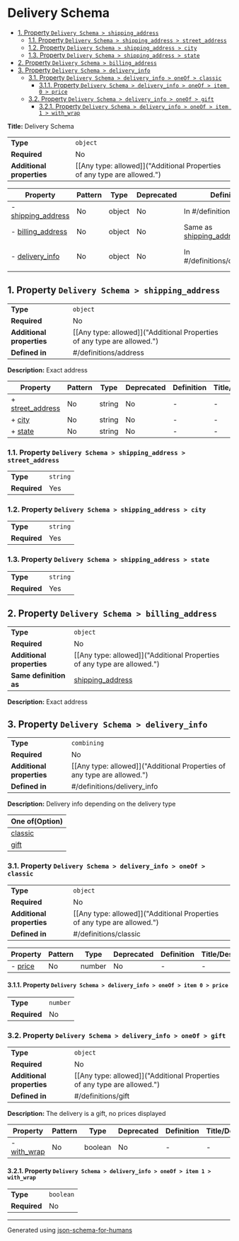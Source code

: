 # Delivery Schema

- [1. Property `Delivery Schema > shipping_address`](#shipping_address)
  - [1.1. Property `Delivery Schema > shipping_address > street_address`](#shipping_address_street_address)
  - [1.2. Property `Delivery Schema > shipping_address > city`](#shipping_address_city)
  - [1.3. Property `Delivery Schema > shipping_address > state`](#shipping_address_state)
- [2. Property `Delivery Schema > billing_address`](#billing_address)
- [3. Property `Delivery Schema > delivery_info`](#delivery_info)
  - [3.1. Property `Delivery Schema > delivery_info > oneOf > classic`](#delivery_info_oneOf_i0)
    - [3.1.1. Property `Delivery Schema > delivery_info > oneOf > item 0 > price`](#delivery_info_oneOf_i0_price)
  - [3.2. Property `Delivery Schema > delivery_info > oneOf > gift`](#delivery_info_oneOf_i1)
    - [3.2.1. Property `Delivery Schema > delivery_info > oneOf > item 1 > with_wrap`](#delivery_info_oneOf_i1_with_wrap)

**Title:** Delivery Schema

|                           |                                                                         |
| ------------------------- | ----------------------------------------------------------------------- |
| **Type**                  | `object`                                                                |
| **Required**              | No                                                                      |
| **Additional properties** | [[Any type: allowed]]("Additional Properties of any type are allowed.") |

| Property                                 | Pattern | Type   | Deprecated | Definition                                     | Title/Description                            |
| ---------------------------------------- | ------- | ------ | ---------- | ---------------------------------------------- | -------------------------------------------- |
| - [shipping_address](#shipping_address ) | No      | object | No         | In #/definitions/address                       | Exact address                                |
| - [billing_address](#billing_address )   | No      | object | No         | Same as [shipping_address](#shipping_address ) | Exact address                                |
| - [delivery_info](#delivery_info )       | No      | object | No         | In #/definitions/delivery_info                 | Delivery info depending on the delivery type |

## <a name="shipping_address"></a>1. Property `Delivery Schema > shipping_address`

|                           |                                                                         |
| ------------------------- | ----------------------------------------------------------------------- |
| **Type**                  | `object`                                                                |
| **Required**              | No                                                                      |
| **Additional properties** | [[Any type: allowed]]("Additional Properties of any type are allowed.") |
| **Defined in**            | #/definitions/address                                                   |

**Description:** Exact address

| Property                                              | Pattern | Type   | Deprecated | Definition | Title/Description |
| ----------------------------------------------------- | ------- | ------ | ---------- | ---------- | ----------------- |
| + [street_address](#shipping_address_street_address ) | No      | string | No         | -          | -                 |
| + [city](#shipping_address_city )                     | No      | string | No         | -          | -                 |
| + [state](#shipping_address_state )                   | No      | string | No         | -          | -                 |

### <a name="shipping_address_street_address"></a>1.1. Property `Delivery Schema > shipping_address > street_address`

|              |          |
| ------------ | -------- |
| **Type**     | `string` |
| **Required** | Yes      |

### <a name="shipping_address_city"></a>1.2. Property `Delivery Schema > shipping_address > city`

|              |          |
| ------------ | -------- |
| **Type**     | `string` |
| **Required** | Yes      |

### <a name="shipping_address_state"></a>1.3. Property `Delivery Schema > shipping_address > state`

|              |          |
| ------------ | -------- |
| **Type**     | `string` |
| **Required** | Yes      |

## <a name="billing_address"></a>2. Property `Delivery Schema > billing_address`

|                           |                                                                         |
| ------------------------- | ----------------------------------------------------------------------- |
| **Type**                  | `object`                                                                |
| **Required**              | No                                                                      |
| **Additional properties** | [[Any type: allowed]]("Additional Properties of any type are allowed.") |
| **Same definition as**    | [shipping_address](#shipping_address)                                   |

**Description:** Exact address

## <a name="delivery_info"></a>3. Property `Delivery Schema > delivery_info`

|                           |                                                                         |
| ------------------------- | ----------------------------------------------------------------------- |
| **Type**                  | `combining`                                                             |
| **Required**              | No                                                                      |
| **Additional properties** | [[Any type: allowed]]("Additional Properties of any type are allowed.") |
| **Defined in**            | #/definitions/delivery_info                                             |

**Description:** Delivery info depending on the delivery type

| One of(Option)                     |
| ---------------------------------- |
| [classic](#delivery_info_oneOf_i0) |
| [gift](#delivery_info_oneOf_i1)    |

### <a name="delivery_info_oneOf_i0"></a>3.1. Property `Delivery Schema > delivery_info > oneOf > classic`

|                           |                                                                         |
| ------------------------- | ----------------------------------------------------------------------- |
| **Type**                  | `object`                                                                |
| **Required**              | No                                                                      |
| **Additional properties** | [[Any type: allowed]]("Additional Properties of any type are allowed.") |
| **Defined in**            | #/definitions/classic                                                   |

| Property                                  | Pattern | Type   | Deprecated | Definition | Title/Description |
| ----------------------------------------- | ------- | ------ | ---------- | ---------- | ----------------- |
| - [price](#delivery_info_oneOf_i0_price ) | No      | number | No         | -          | -                 |

#### <a name="delivery_info_oneOf_i0_price"></a>3.1.1. Property `Delivery Schema > delivery_info > oneOf > item 0 > price`

|              |          |
| ------------ | -------- |
| **Type**     | `number` |
| **Required** | No       |

### <a name="delivery_info_oneOf_i1"></a>3.2. Property `Delivery Schema > delivery_info > oneOf > gift`

|                           |                                                                         |
| ------------------------- | ----------------------------------------------------------------------- |
| **Type**                  | `object`                                                                |
| **Required**              | No                                                                      |
| **Additional properties** | [[Any type: allowed]]("Additional Properties of any type are allowed.") |
| **Defined in**            | #/definitions/gift                                                      |

**Description:** The delivery is a gift, no prices displayed

| Property                                          | Pattern | Type    | Deprecated | Definition | Title/Description |
| ------------------------------------------------- | ------- | ------- | ---------- | ---------- | ----------------- |
| - [with_wrap](#delivery_info_oneOf_i1_with_wrap ) | No      | boolean | No         | -          | -                 |

#### <a name="delivery_info_oneOf_i1_with_wrap"></a>3.2.1. Property `Delivery Schema > delivery_info > oneOf > item 1 > with_wrap`

|              |           |
| ------------ | --------- |
| **Type**     | `boolean` |
| **Required** | No        |

----------------------------------------------------------------------------------------------------------------------------
Generated using [json-schema-for-humans](https://github.com/coveooss/json-schema-for-humans)
